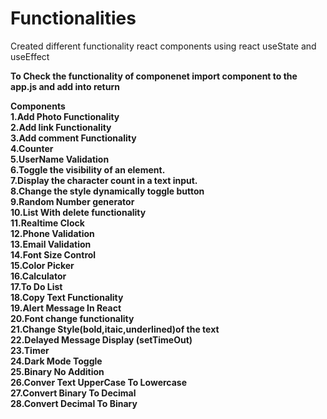 # Functionalities
Created different functionality react components using react useState and useEffect

<b>To Check the functionality of componenet import component to the app.js and add into return<b/><br>

Components<br>
1.Add Photo Functionality<br>
2.Add link Functionality<br>
3.Add comment Functionality<br>
4.Counter<br>
5.UserName Validation<br>
6.Toggle the visibility of an element.<br>
7.Display the character count in a text input.<br>
8.Change the style dynamically toggle button<br>
9.Random Number generator<br>
10.List With delete functionality<br>
11.Realtime Clock<br>
12.Phone Validation<br>
13.Email Validation<br>
14.Font Size Control<br>
15.Color Picker<br>
16.Calculator<br>
17.To Do List<br>
18.Copy Text Functionality<br>
19.Alert Message In React<br>
20.Font change functionality<br>
21.Change Style(bold,itaic,underlined)of the text<br>
22.Delayed Message Display (setTimeOut)<br>
23.Timer<br>
24.Dark Mode Toggle<br>
25.Binary No Addition<br>
26.Conver Text UpperCase To Lowercase<br>
27.Convert Binary To Decimal<br>
28.Convert Decimal To Binary<br>
